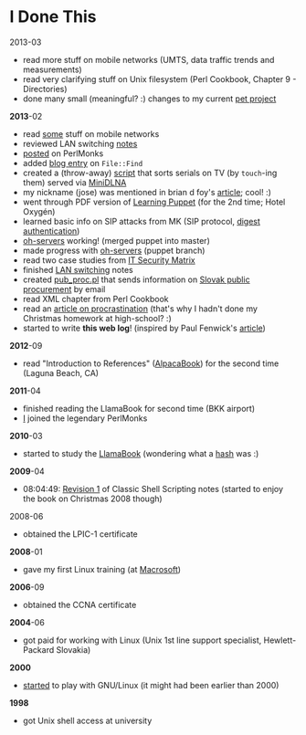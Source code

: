 # I Done This

2013-03

* read more stuff on mobile networks (UMTS, data traffic trends and measurements)
* read very clarifying stuff on Unix filesystem (Perl Cookbook, Chapter 9 - Directories)
* done many small (meaningful? :) changes to my current [pet project](https://github.com/jreisinger/www.openhouse.sk)

**2013**-02

* read [some](http://www.openhouse.sk/blog/gsm.html) stuff on mobile networks
* reviewed LAN switching [notes](http://www.openhouse.sk/blog/02_switching.html)
* [posted](http://perlmonks.org/?node_id=1020778) on PerlMonks
* added [blog entry](http://openhouse.sk/blog/file-find.html) on `File::Find`
* created a (throw-away) [script](https://gist.github.com/jreisinger/5071103) that sorts serials on TV (by `touch`-ing them) served via [MiniDLNA](https://wiki.archlinux.org/index.php/MiniDLNA)
* my nickname (jose) was mentioned in brian d foy's [article](http://www.learning-perl.com/?p=356); cool! :)
* went through PDF version of [Learning Puppet](http://docs.puppetlabs.com/learning/index.html) (for the 2nd time; Hotel Oxygén)
* learned basic info on SIP attacks from MK (SIP protocol, [digest authentication](https://en.wikipedia.org/wiki/Digest_authentication))
* [oh-servers](https://github.com/open-house/oh-servers) working! (merged puppet into master)
* made progress with [oh-servers](https://github.com/open-house/oh-servers) (puppet branch)
* read two case studies from [IT Security Matrix](http://www.amazon.com/Security-Metrics-Practical-Framework-Protecting/dp/0071713409/ref=sr_1_3?s=books&ie=UTF8&qid=1361298694&sr=1-3&keywords=security+metrics)
* finished [LAN switching](http://www.openhouse.sk/blog/02_switching.html) notes
* created [pub_proc.pl](https://github.com/jreisinger/varia/blob/master/pub_proc.pl) that sends information on [Slovak public procurement](http://www.uvo.gov.sk/evestnik/-/vestnik/aktual) by email
* read XML chapter from Perl Cookbook
* read an [article on procrastination](http://lesswrong.com/lw/3w3/how_to_beat_procrastination/) (that's why I hadn't done my Christmas homework at high-school? :)
* started to write **this web log**! (inspired by Paul Fenwick's [article](http://privacygeek.blogspot.com.au/2013/02/reimplementing-idonethis-memory-service.html))

**2012**-09

* read "Introduction to References" ([AlpacaBook](http://www.openhouse.sk/blog/perl_resources.html)) for the second time (Laguna Beach, CA)

**2011**-04

* finished reading the LlamaBook for second time (BKK airport)
* [I](http://perlmonks.org/?node_id=898593) joined the legendary PerlMonks

**2010**-03

* started to study the [LlamaBook](http://www.openhouse.sk/blog/perl_resources.html) (wondering what a [hash](http://perldoc.perl.org/perlintro.html#Perl-variable-types) was :)

**2009**-04

* 08:04:49: [Revision 1](https://wiki.openhouse.sk/action/recall/ShellScripting?action=recall&rev=1) of Classic Shell Scripting notes (started to enjoy the book on Christmas 2008 though)

2008-06

* obtained the LPIC-1 certificate

**2008**-01

* gave my first Linux training (at [Macrosoft](http://www.macrosoft.sk/))

**2006**-09

* obtained the CCNA certificate

**2004**-06

* got paid for working with Linux (Unix 1st line support specialist, Hewlett-Packard Slovakia)

**2000**

* [started](https://raw.github.com/jreisinger/blog/master/files/dawn_of_linux.jpg) to play with GNU/Linux (it might had been earlier than 2000)

**1998**

* got Unix shell access at university
